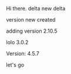 Hi there.
delta
new delta

version new created

adding version 2.10.5

lolo 3.0.2

Version: 4.5.7

let's go